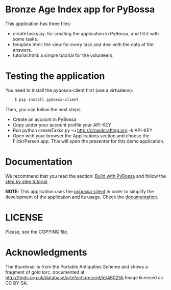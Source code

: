 Bronze Age Index app for PyBossa
================================

This application has three files:

*  createTasks.py: for creating the application in PyBossa, and fill it with some tasks.
*  template.html: the view for every task and deal with the data of the answers.
*  tutorial.html: a simple tutorial for the volunteers.

Testing the application
=======================

You need to install the pybossa-client first (use a virtualenv):

```bash
    $ pip install pybossa-client
```
Then, you can follow the next steps:

*  Create an account in PyBossa
*  Copy under your account profile your API-KEY
*  Run python createTasks.py -u http://crowdcrafting.org -k API-KEY
*  Open with your browser the Applications section and choose the FlickrPerson app. This will open the presenter for this demo application.

Documentation
=============

We recommend that you read the section: [Build with PyBossa](http://docs.pybossa.com/en/latest/build_with_pybossa.html) and follow the [step by step tutorial](http://docs.pybossa.com/en/latest/user/tutorial.html).

**NOTE**: This application uses the [pybossa-client](https://pypi.python.org/pypi/pybossa-client) in order to simplify the development of the application and its usage. Check the [documentation](http://pythonhosted.org/pybossa-client/).


LICENSE
=======

Please, see the COPYING file.


Acknowledgments
===============
The thumbnail is from the Portable Antiquities Scheme and shows a fragment of gold torc, documented at http://finds.org.uk/database/artefacts/record/id/460255 Image licensed as CC BY-SA. 